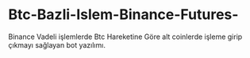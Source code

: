 # Btc-Bazli-Islem-Binance-Futures-
Binance Vadeli işlemlerde Btc Hareketine Göre alt coinlerde işleme girip çıkmayı sağlayan bot yazılımı.
